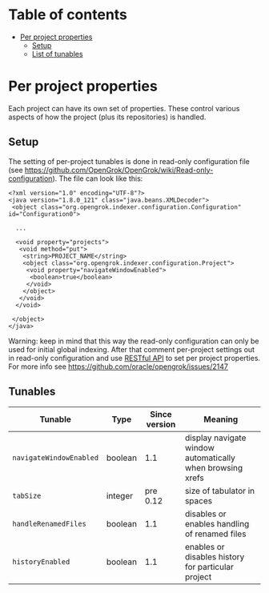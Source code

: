 # Table of contents

<!-- toc -->

- [Per project properties](#per-project-properties)
  * [Setup](#setup)
  * [List of tunables](#list-of-tunables)

# Per project properties

Each project can have its own set of properties. These control various aspects of how the project (plus its repositories) is handled.

## Setup

The setting of per-project tunables is done in read-only configuration file (see https://github.com/OpenGrok/OpenGrok/wiki/Read-only-configuration). The file can look like this:

```
<?xml version="1.0" encoding="UTF-8"?>
<java version="1.8.0_121" class="java.beans.XMLDecoder">
 <object class="org.opengrok.indexer.configuration.Configuration" id="Configuration0">

  ...

  <void property="projects">
   <void method="put">
    <string>PROJECT_NAME</string>
    <object class="org.opengrok.indexer.configuration.Project">
     <void property="navigateWindowEnabled">
      <boolean>true</boolean>
     </void>
    </object>
   </void>
  </void>

 </object>
</java>
```

Warning: keep in mind that this way the read-only configuration can only be used for initial global indexing. After that comment per-project settings out in read-only configuration and use [RESTful API](https://github.com/oracle/opengrok/wiki/Web-services) to set per project properties. For more info see https://github.com/oracle/opengrok/issues/2147

## Tunables

Tunable | Type | Since version | Meaning
--------|------|---------------|--------
`navigateWindowEnabled` | boolean | 1.1 | display navigate window automatically when browsing xrefs
`tabSize` | integer | pre 0.12 | size of tabulator in spaces
`handleRenamedFiles` | boolean | 1.1 | disables or enables handling of renamed files
`historyEnabled` | boolean | 1.1 | enables or disables history for particular project